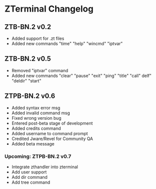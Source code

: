 # ZTerminal Changelog
## ZTB-BN.2 v0.2
- Added support for .zt files
- Added new commands "time" "help" "wincmd" "iptvar"

## ZTB-BN.2 v0.5
- Removed "iptvar" command
- Added new commands "clear" "pause" "exit" "ping" "title" "call" delf" "deldir" "start"

## ZTPB-BN.2 v0.6
- Added syntax error msg
- Added invalid command msg
- Fixed wrong version bug
- Entered post-beta stage of development
- Added credits command
- Added username to command prompt
- Credited Jware/Revel for Community QA
- Added beta message

### Upcoming: ZTPB-BN.2 v0.7
- Integrate zthandler into zterminal
- Add user support
- Add dir command
- Add tree command
